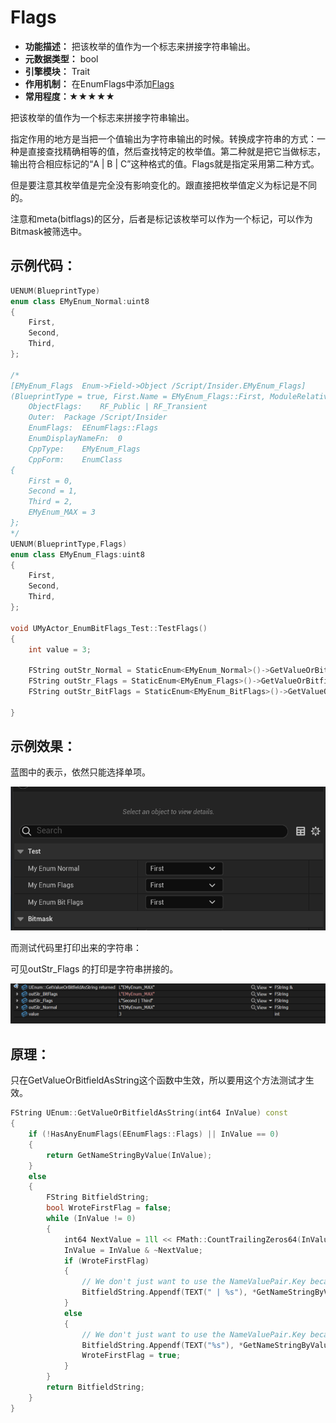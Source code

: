 # Flags

- **功能描述：**  把该枚举的值作为一个标志来拼接字符串输出。
- **元数据类型：** bool
- **引擎模块：** Trait
- **作用机制：** 在EnumFlags中添加[Flags](../../../Flags/EEnumFlags/Flags.md)
- **常用程度：★★★★★**

把该枚举的值作为一个标志来拼接字符串输出。

指定作用的地方是当把一个值输出为字符串输出的时候。转换成字符串的方式：一种是直接查找精确相等的值，然后查找特定的枚举值。第二种就是把它当做标志，输出符合相应标记的“A | B | C”这种格式的值。Flags就是指定采用第二种方式。

但是要注意其枚举值是完全没有影响变化的。跟直接把枚举值定义为标记是不同的。

注意和meta(bitflags)的区分，后者是标记该枚举可以作为一个标记，可以作为Bitmask被筛选中。

## 示例代码：

```cpp
UENUM(BlueprintType)
enum class EMyEnum_Normal:uint8
{
	First,
	Second,
	Third,
};

/*
[EMyEnum_Flags	Enum->Field->Object	/Script/Insider.EMyEnum_Flags]
(BlueprintType = true, First.Name = EMyEnum_Flags::First, ModuleRelativePath = Enum/MyEnum_Flags.h, Second.Name = EMyEnum_Flags::Second, Third.Name = EMyEnum_Flags::Third)
	ObjectFlags:	RF_Public | RF_Transient
	Outer:	Package /Script/Insider
	EnumFlags:	EEnumFlags::Flags
	EnumDisplayNameFn:	0
	CppType:	EMyEnum_Flags
	CppForm:	EnumClass
{
	First = 0,
	Second = 1,
	Third = 2,
	EMyEnum_MAX = 3
};
*/
UENUM(BlueprintType,Flags)
enum class EMyEnum_Flags:uint8
{
	First,
	Second,
	Third,
};

void UMyActor_EnumBitFlags_Test::TestFlags()
{
	int value = 3;

	FString outStr_Normal = StaticEnum<EMyEnum_Normal>()->GetValueOrBitfieldAsString(value);
	FString outStr_Flags = StaticEnum<EMyEnum_Flags>()->GetValueOrBitfieldAsString(value);
	FString outStr_BitFlags = StaticEnum<EMyEnum_BitFlags>()->GetValueOrBitfieldAsString(value);

}
```

## 示例效果：

蓝图中的表示，依然只能选择单项。

![Flags](Flags.gif)

而测试代码里打印出来的字符串：

可见outStr_Flags 的打印是字符串拼接的。

![image](image.png)

## 原理：

只在GetValueOrBitfieldAsString这个函数中生效，所以要用这个方法测试才生效。

```cpp
FString UEnum::GetValueOrBitfieldAsString(int64 InValue) const
{
	if (!HasAnyEnumFlags(EEnumFlags::Flags) || InValue == 0)
	{
		return GetNameStringByValue(InValue);
	}
	else
	{
		FString BitfieldString;
		bool WroteFirstFlag = false;
		while (InValue != 0)
		{
			int64 NextValue = 1ll << FMath::CountTrailingZeros64(InValue);
			InValue = InValue & ~NextValue;
			if (WroteFirstFlag)
			{
				// We don't just want to use the NameValuePair.Key because we want to strip enum class prefixes
				BitfieldString.Appendf(TEXT(" | %s"), *GetNameStringByValue(NextValue));
			}
			else
			{
				// We don't just want to use the NameValuePair.Key because we want to strip enum class prefixes
				BitfieldString.Appendf(TEXT("%s"), *GetNameStringByValue(NextValue));
				WroteFirstFlag = true;
			}
		}
		return BitfieldString;
	}
}
```